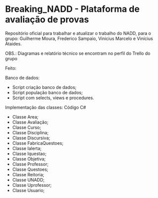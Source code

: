# Breaking_NADD - Plataforma de avaliação de provas
 Repositório oficial para trabalhar e atualizar o trabalho do NADD, para o grupo: Guilherme Moura, Frederico Sampaio, Vinicius Marcelo e Vinícius Ataides.

OBS.: Diagramas e relatório técnico se encontram no perfil do Trello do grupo<br>

Feito:

Banco de dados:
- Script criação banco de dados;
- Script população banco de dados;
- Script com selects, views e procedures.

Implementação das classes:
Código C#
- Classe Area;
- Classe Avaliação;
- Classe Curso;
- Classe Disciplina;
- Classe Discursiva;
- Classe FabricaQuestoes;
- Classe Ialerta;
- Classe Iquestao;
- Classe Objetiva;
- Classe Professor;
- Classe Questoes;
- Classe Reitoria;
- Classe UNADD;
- Classe Uprofessor;
- Classe Usuario;

